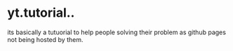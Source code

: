 # yt.tutorial..
its basically a tutuorial to help people solving their problem as github pages not being hosted by them.
